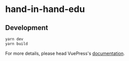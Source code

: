 # hand-in-hand-edu

> 

## Development

```bash
yarn dev
yarn build
```

For more details, please head VuePress's [documentation](https://v1.vuepress.vuejs.org/).

